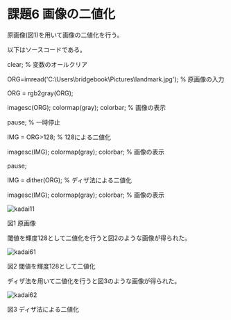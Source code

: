 # 課題6 画像の二値化

原画像(図1)を用いて画像の二値化を行う。

以下はソースコードである。

clear; % 変数のオールクリア

ORG=imread('C:\Users\bridgebook\Pictures\landmark.jpg'); % 原画像の入力

ORG = rgb2gray(ORG);

imagesc(ORG); colormap(gray); colorbar; % 画像の表示

pause; % 一時停止


IMG = ORG>128; % 128による二値化

imagesc(IMG); colormap(gray); colorbar; % 画像の表示

pause;


IMG = dither(ORG); % ディザ法による二値化

imagesc(IMG); colormap(gray); colorbar; % 画像の表示


![kadai11](https://user-images.githubusercontent.com/35340807/34903547-2190a0fe-f877-11e7-8a4c-f1ff2ba06166.png)

図1 原画像

閾値を輝度128として二値化を行うと図2のような画像が得られた。

![kadai61](https://user-images.githubusercontent.com/35340807/34904094-af18032c-f881-11e7-858b-858cf9a2583f.PNG)

図2 閾値を輝度128として二値化

ディザ法を用いて二値化を行うと図3のような画像が得られた。

![kadai62](https://user-images.githubusercontent.com/35340807/34904095-af41fdb2-f881-11e7-9b79-ab9e0ff4a5e8.PNG)

図3 ディザ法による二値化
